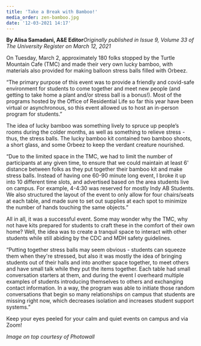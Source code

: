 ```yaml
---
title: 'Take a Break with Bamboo!'
media_order: zen-bamboo.jpg
date: '12-03-2021 14:17'
---
```


**By Alisa Samadani, A&E Editor**_Originally published in Issue 9, Volume 33 of The University Register on March 12, 2021_

On Tuesday, March 2, approximately 180 folks stopped by the Turtle Mountain Cafe (TMC) and made their very own lucky bamboo, with materials also provided for making balloon stress balls filled with Orbeez. 

“The primary purpose of this event was to provide a friendly and covid-safe environment for students to come together and meet new people (and getting to take home a plant and/or stress ball is a bonus!). Most of the programs hosted by the Office of Residential Life so far this year have been virtual or asynchronous, so this event allowed us to host an in-person program for students.”
 
The idea of lucky bamboo was something lively to spruce up people’s rooms during the colder months, as well as something to relieve stress - thus, the stress balls. The lucky bamboo kit contained two bamboo shoots, a short glass, and some Orbeez to keep the verdant creature nourished.
 
“Due to the limited space in the TMC, we had to limit the number of participants at any given time, to ensure that we could maintain at least 6' distance between folks as they put together their bamboo kit and make stress balls. Instead of having one 60-90 minute long event, I broke it up into 10 different time slots, and advertised based on the area students live on campus. For example, 4-4:30 was reserved for mostly Indy AB Students. We also structured the layout of the event to only allow for four chairs/seats at each table, and made sure to set out supplies at each spot to minimize the number of hands touching the same objects.”
 
All in all, it was a successful event. Some may wonder why the TMC, why not have kits prepared for students to craft these in the comfort of their own home? Well, the idea was to create a tranquil space to interact with other students while still abiding by the CDC and MDH safety guidelines. 
 
“Putting together stress balls may seem obvious - students can squeeze them when they're stressed, but also it was mostly the idea of bringing students out of their halls and into another space together, to meet others and have small talk while they put the items together. Each table had small conversation starters at them, and during the event I overheard multiple examples of students introducing themselves to others and exchanging contact information. In a way, the program was able to initiate those random conversations that begin so many relationships on campus that students are missing right now, which decreases isolation and increases student support systems.”
 
Keep your eyes peeled for your calm and quiet events on campus and via Zoom!

_Image on top courtesy of Photowall_
